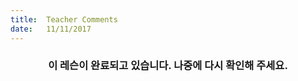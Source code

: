 ```yaml
---
title:  Teacher Comments
date:   11/11/2017
---
```


### <center>이 레슨이 완료되고 있습니다. 나중에 다시 확인해 주세요.</center>